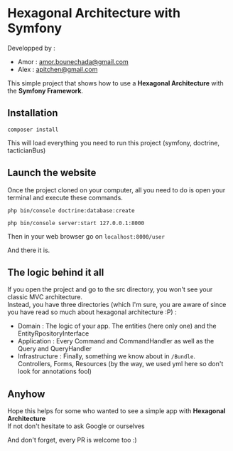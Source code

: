 Hexagonal Architecture with Symfony
=========

Developped by :
* Amor : amor.bounechada@gmail.com
* Alex : apitchen@gmail.com

This simple project that shows how to use a **Hexagonal Architecture** with the **Symfony Framework**.

Installation
-----

`composer install`

This will load everything you need to run this project (symfony, doctrine, tacticianBus) 

Launch the website
------

Once the project cloned on your computer, all you need to do is open your terminal
and execute these commands.

`php bin/console doctrine:database:create`

`php bin/console server:start 127.0.0.1:8000`

Then in your web browser go on `localhost:8000/user`

And there it is.

The logic behind it all
------

If you open the project and go to the src directory, you won't see your classic MVC architecture.  
Instead, you have three directories (which I'm sure, you are aware of since you have read so much 
about hexagonal architecture :P) :  
* Domain : The logic of your app. The entities (here only one) and the EntityRpositoryInterface
* Application : Every Command and CommandHandler as well as the Query and QueryHandler
* Infrastructure : Finally, something we know about in `/Bundle`.  
Controllers, Forms, Resources (by the way, we used yml here so don't look for annotations fool)

Anyhow
-----
Hope this helps for some who wanted to see a simple app with **Hexagonal Architecture**  
If not don't hesitate to ask Google or ourselves

And don't forget, every PR is welcome too :)
